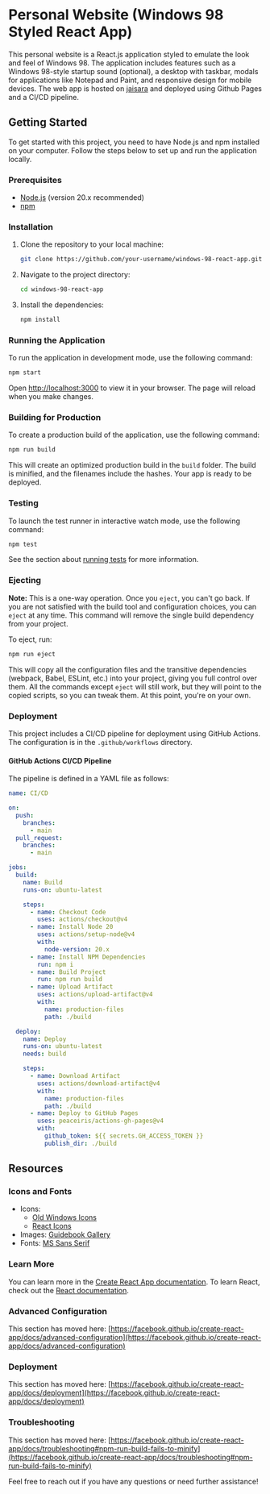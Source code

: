 # Personal Website (Windows 98 Styled React App)

This personal website is a React.js application styled to emulate the look and feel of Windows 98. The application includes features such as a Windows 98-style startup sound (optional), a desktop with taskbar, modals for applications like Notepad and Paint, and responsive design for mobile devices. The web app is hosted on [jaisara](https://www.jaisara.org/) and deployed using Github Pages and a CI/CD pipeline. 

## Getting Started

To get started with this project, you need to have Node.js and npm installed on your computer. Follow the steps below to set up and run the application locally.

### Prerequisites

- [Node.js](https://nodejs.org/) (version 20.x recommended)
- [npm](https://www.npmjs.com/)

### Installation

1. Clone the repository to your local machine:
    ```bash
    git clone https://github.com/your-username/windows-98-react-app.git
    ```
2. Navigate to the project directory:
    ```bash
    cd windows-98-react-app
    ```
3. Install the dependencies:
    ```bash
    npm install
    ```

### Running the Application

To run the application in development mode, use the following command:
```bash
npm start
```
Open [http://localhost:3000](http://localhost:3000) to view it in your browser. The page will reload when you make changes.

### Building for Production

To create a production build of the application, use the following command:
```bash
npm run build
```
This will create an optimized production build in the `build` folder. The build is minified, and the filenames include the hashes. Your app is ready to be deployed.

### Testing

To launch the test runner in interactive watch mode, use the following command:
```bash
npm test
```
See the section about [running tests](https://facebook.github.io/create-react-app/docs/running-tests) for more information.

### Ejecting

**Note:** This is a one-way operation. Once you `eject`, you can't go back. If you are not satisfied with the build tool and configuration choices, you can `eject` at any time. This command will remove the single build dependency from your project.

To eject, run:
```bash
npm run eject
```
This will copy all the configuration files and the transitive dependencies (webpack, Babel, ESLint, etc.) into your project, giving you full control over them. All the commands except `eject` will still work, but they will point to the copied scripts, so you can tweak them. At this point, you're on your own.

### Deployment

This project includes a CI/CD pipeline for deployment using GitHub Actions. The configuration is in the `.github/workflows` directory.

#### GitHub Actions CI/CD Pipeline

The pipeline is defined in a YAML file as follows:

```yaml
name: CI/CD

on:
  push:
    branches:
      - main
  pull_request:
    branches:
      - main

jobs:
  build:
    name: Build
    runs-on: ubuntu-latest

    steps:
      - name: Checkout Code
        uses: actions/checkout@v4
      - name: Install Node 20
        uses: actions/setup-node@v4
        with:
          node-version: 20.x
      - name: Install NPM Dependencies
        run: npm i
      - name: Build Project
        run: npm run build
      - name: Upload Artifact
        uses: actions/upload-artifact@v4
        with:
          name: production-files
          path: ./build

  deploy:
    name: Deploy
    runs-on: ubuntu-latest
    needs: build

    steps:
      - name: Download Artifact
        uses: actions/download-artifact@v4
        with:
          name: production-files
          path: ./build
      - name: Deploy to GitHub Pages
        uses: peaceiris/actions-gh-pages@v4
        with:
          github_token: ${{ secrets.GH_ACCESS_TOKEN }}
          publish_dir: ./build
```

## Resources

### Icons and Fonts
- Icons:
  - [Old Windows Icons](https://oldwindowsicons.tumblr.com/tagged/windows%2098)
  - [React Icons](https://react-icons.github.io/react-icons/)
- Images: [Guidebook Gallery](https://guidebookgallery.org/screenshots/win98)
- Fonts: [MS Sans Serif](https://fontstruct.com/fontstructions/show/2096359/ms-sans-serif-1-1)

### Learn More

You can learn more in the [Create React App documentation](https://facebook.github.io/create-react-app/docs/getting-started). To learn React, check out the [React documentation](https://reactjs.org/).

### Advanced Configuration

This section has moved here: [https://facebook.github.io/create-react-app/docs/advanced-configuration](https://facebook.github.io/create-react-app/docs/advanced-configuration)

### Deployment

This section has moved here: [https://facebook.github.io/create-react-app/docs/deployment](https://facebook.github.io/create-react-app/docs/deployment)

### Troubleshooting

This section has moved here: [https://facebook.github.io/create-react-app/docs/troubleshooting#npm-run-build-fails-to-minify](https://facebook.github.io/create-react-app/docs/troubleshooting#npm-run-build-fails-to-minify)

Feel free to reach out if you have any questions or need further assistance!